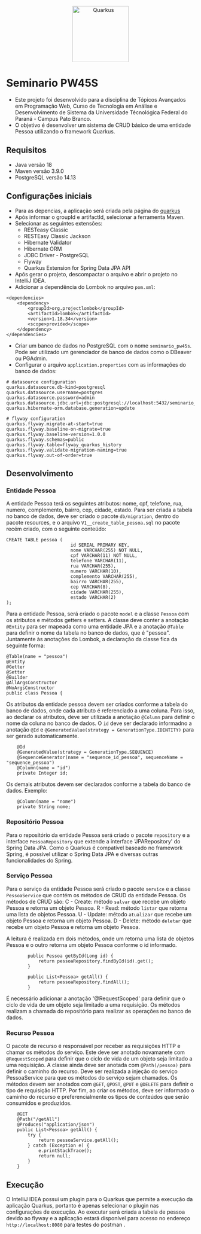 <p align="center">
  <a href="https://pt.quarkus.io">
    <img src="https://quarkus.io/assets/images/brand/quarkus_icon_1024px_default.png" alt="Quarkus" width="150"/>
  </a>
</p>


# Seminario PW45S
- Este projeto foi desenvolvido para a disciplina de Tópicos Avançados em Programação Web, Curso de Tecnologia em Análise e Desenvolvimento de Sistema da Universidade Técnológica Federal do Paraná - Campus Pato Branco.
- O objetivo é desenvolver um sistema de CRUD básico de uma entidade Pessoa utilizando o framework Quarkus.



## Requisitos


- Java versão 18
- Maven versão 3.9.0
- PostgreSQL versão 14.13


## Configurações iniciais


- Para as depencias, a aplicação será criada pela página do [quarkus](https://code.quarkus.io)
- Após informar o groupId e artifactId, selecionar a ferramenta Maven.
- Selecionar as seguintes extensões:
    - RESTeasy Classic
    - RESTEasy Classic Jackson
    - Hibernate Validator
    - Hibernate ORM
    - JDBC Driver - PostgreSQL
    - Flyway
    - Quarkus Extension for Spring Data JPA API
- Após gerar o projeto, descompactar o arquivo e abrir o projeto no IntelliJ IDEA.
- Adicionar a dependência do Lombok no arquivo `pom.xml`:
```
<dependencies>
	<dependency>
		<groupId>org.projectlombok</groupId>
		<artifactId>lombok</artifactId>
		<version>1.18.34</version>
		<scope>provided</scope>
	</dependency>
</dependencies>
```
- Criar um banco de dados no PostgreSQL com o nome `seminario_pw45s`. Pode ser utilizado um gerenciador de banco de dados como o DBeaver ou PGAdmin.
- Configurar o arquivo `application.properties` com as informações do banco de dados:
```
# datasource configuration
quarkus.datasource.db-kind=postgresql
quarkus.datasource.username=postgres
quarkus.datasource.password=admin
quarkus.datasource.jdbc.url=jdbc:postgresql://localhost:5432/seminario_pw45s
quarkus.hibernate-orm.database.generation=update

# flyway configuration
quarkus.flyway.migrate-at-start=true
quarkus.flyway.baseline-on-migrate=true
quarkus.flyway.baseline-version=1.0.0
quarkus.flyway.schemas=public
quarkus.flyway.table=flyway_quarkus_history
quarkus.flyway.validate-migration-naming=true
quarkus.flyway.out-of-order=true
```

## Desenvolvimento

### Entidade Pessoa
A entidade Pessoa terá os seguintes atributos: nome, cpf, telefone, rua, numero, complemento, bairro, cep, cidade, estado.
Para ser criada a  tabela no banco de dados, deve ser criado o pacote `db/migration`, dentro do pacote resources, e o arquivo `V1__create_table_pessoa.sql` no pacote recém criado, com o seguinte conteúdo:
```
CREATE TABLE pessoa (
                        id SERIAL PRIMARY KEY,
                        nome VARCHAR(255) NOT NULL,
                        cpf VARCHAR(11) NOT NULL,
                        telefone VARCHAR(11),
                        rua VARCHAR(255),
                        numero VARCHAR(10),
                        complemento VARCHAR(255),
                        bairro VARCHAR(255),
                        cep VARCHAR(8),
                        cidade VARCHAR(255),
                        estado VARCHAR(2)
);
``` 
Para a entidade Pessoa, será criado o pacote `model` e a classe `Pessoa` com os atributos e métodos getters e setters.
A classe deve conter a anotação `@Entity` para ser mapeada como uma entidade JPA e a anotação `@Table` para definir o nome da tabela no banco de dados, que é "pessoa".
Juntamente às anotações do Lombok, a declaração da classe fica da seguinte forma:
```
@Table(name = "pessoa")
@Entity
@Getter
@Setter
@Builder
@AllArgsConstructor
@NoArgsConstructor
public class Pessoa {
```
Os atributos da entidade pessoa devem ser criados conforme a tabela do banco de dados, onde cada atributo é referenciado a uma coluna.
Para isso, ao declarar os atributos, deve ser utilizada a anotação `@Column` para definir o nome da coluna no banco de dados.
O `id` deve ser declarado informadno a anotação `@Id` e `@GeneratedValue(strategy = GenerationType.IDENTITY)` para ser gerado automaticamente.
```
    @Id
    @GeneratedValue(strategy = GenerationType.SEQUENCE)
    @SequenceGenerator(name = "sequence_id_pessoa", sequenceName = "sequence_pessoa")
    @Column(name = "id")
    private Integer id;
```
Os demais atributos devem ser declarados conforme a tabela do banco de dados. Exemplo:
```
    @Column(name = "nome")
    private String nome;
```

### Repositório Pessoa

Para o repositório da entidade Pessoa será criado o pacote `repository` e a interface `PessoaRepository` que extende a interface 'JPARepository' do Spring Data JPA.
Como o Quarkus é compatível baseado no framework Spring, é possível utilizar o Spring Data JPA e diversas outras funcionalidades do Spring.


### Serviço Pessoa

Para o serviço da entidade Pessoa será criado o pacote `service` e a classe `PessoaService` que contém os métodos de CRUD da entidade Pessoa.
Os métodos de CRUD são:
C - Create: método `salvar` que recebe um objeto Pessoa e retorna um objeto Pessoa.
R - Read: método `listar` que retorna uma lista de objetos Pessoa.
U - Update: método `atualizar` que recebe um objeto Pessoa e retorna um objeto Pessoa.
D - Delete: método `deletar` que recebe um objeto Pessoa e retorna um objeto Pessoa.

A leitura é realizada em dois métodos, onde um retorna uma lista de objetos Pessoa e o outro retorna um objeto Pessoa conforme o id informado.
```
        public Pessoa getById(Long id) {
            return pessoaRepository.findById(id).get();
        }

        public List<Pessoa> getAll() {
            return pessoaRepository.findAll();
        }
```
É necessário adicionar a anotação '@RequestScoped' para definir que o ciclo de vida de um objeto seja limitado a uma requisição.
Os métodos realizam a chamada do repositório para realizar as operações no banco de dados.

### Recurso Pessoa
O pacote de recurso é responsável por receber as requisições HTTP e chamar os métodos do serviço.
Este deve ser anotado novamanete com `@RequestScoped` para definir que o ciclo de vida de um objeto seja limitado a uma requisição.
A classe ainda deve ser anotada com `@Path(/pessoa)` para definir o caminho do recurso.
Deve ser realizada a injeção do serviço PessoaService para que os métodos do serviço sejam chamados.
Os métodos devem ser anotados com `@GET`, `@POST`, `@PUT` e `@DELETE` para definir o tipo de requisição HTTP.
Por fim, ao criar os métodos, deve ser informado o caminho do recurso e preferencialmente os tipos de conteúdos que serão consumidos e produzidos.
```
    @GET
    @Path("/getAll")
    @Produces("application/json")
    public List<Pessoa> getAll() {
        try {
            return pessoaService.getAll();
        } catch (Exception e) {
            e.printStackTrace();
            return null;
        }
    }
```

## Execução
O IntelliJ IDEA possui um plugin para o Quarkus que permite a execução da aplicação Quarkus, portanto é apenas selecionar o plugin nas configurações de execução.
Ao executar será criada a tabela de pessoa devido ao flyway e a aplicação estará disponível para acesso no endereço `http://localhost:8080` para testes do postman .